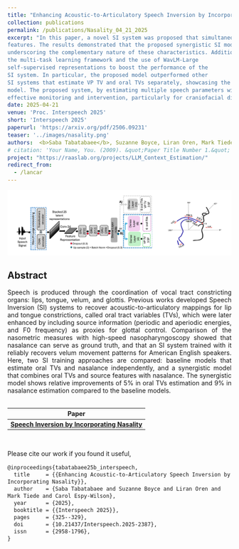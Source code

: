 ```yaml
---
title: "Enhancing Acoustic-to-Articulatory Speech Inversion by Incorporating Nasality"
collection: publications
permalink: /publications/Nasality_04_21_2025
excerpt: "In this paper, a novel SI system was proposed that simultaneously estimates VP TV, along with oral TVs and three source
features. The results demonstrated that the proposed synergistic SI model improves the estimation of VP TV and oral TVs,
underscoring the complementary nature of these characteristics. Additionally, the results highlighted the effectiveness of
the multi-task learning framework and the use of WavLM-Large
self-supervised representations to boost the performance of the
SI system. In particular, the proposed model outperformed other
SI systems that estimate VP TV and oral TVs separately, showcasing the advantages of integrating multiple tasks into a single
model. The proposed system, by estimating multiple speech parameters within a single framework, has clinical potential for
effective monitoring and intervention, particularly for craniofacial disorders."
date: 2025-04-21
venue: 'Proc. Interspeech 2025'
short: 'Interspeech 2025'
paperurl: 'https://arxiv.org/pdf/2506.09231'
teaser: '../images/nasality.png'
authors:  <b>Saba Tabatabaee</b>, Suzanne Boyce, Liran Oren, Mark Tiede, Carol Espy-Wilson"
# citation: 'Your Name, You. (2009). &quot;Paper Title Number 1.&quot; <i>Journal 1</i>. 1(1).'
project: "https://raaslab.org/projects/LLM_Context_Estimation/"
redirect_from: 
  - /lancar
---
```


<p style="text-align:center;">
<img src="../images/nasality.png" width="800">
</p>

## Abstract
<div style="text-align: justify"> Speech is produced through the coordination of vocal tract
constricting organs: lips, tongue, velum, and glottis. Previous works developed Speech Inversion (SI) systems to recover
acoustic-to-articulatory mappings for lip and tongue constrictions, called oral tract variables (TVs), which were later enhanced by including source information (periodic and aperiodic energies, and F0 frequency) as proxies for glottal control.
Comparison of the nasometric measures with high-speed nasopharyngoscopy showed that nasalance can serve as ground
truth, and that an SI system trained with it reliably recovers velum movement patterns for American English speakers.
Here, two SI training approaches are compared: baseline models that estimate oral TVs and nasalance independently, and a
synergistic model that combines oral TVs and source features
with nasalance. The synergistic model shows relative improvements of 5% in oral TVs estimation and 9% in nasalance estimation compared to the baseline models.</div>
<br>

| Paper                                         
|---------------------------------------------------------------------------------------------------------|
| [**Speech Inversion by Incorporating Nasality**](https://arxiv.org/pdf/2506.09231) |

<br>

Please cite our work if you found it useful,

```
@inproceedings{tabatabaee25b_interspeech,
  title     = {{Enhancing Acoustic-to-Articulatory Speech Inversion by Incorporating Nasality}},
  author    = {Saba Tabatabaee and Suzanne Boyce and Liran Oren and Mark Tiede and Carol Espy-Wilson},
  year      = {2025},
  booktitle = {{Interspeech 2025}},
  pages     = {325--329},
  doi       = {10.21437/Interspeech.2025-2387},
  issn      = {2958-1796},
}
```
